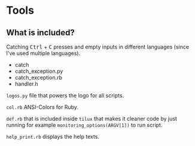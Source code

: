 # Tools

## What is included?

Catching <kbd>Ctrl</kbd> + <kbd>C</kbd> presses and
empty inputs in different languages (since I've used multiple languages).

- catch
- catch_exception.py
- catch_exception.rb
- handler.h

`logos.py` file that powers the logo for all scripts.

`col.rb` ANSI-Colors for Ruby.

`def.rb` that is included inside `tilux` that makes it cleaner code
by just running for example `monitoring_options(ARGV[1])` to run script.

`help_print.rb` displays the help texts.
